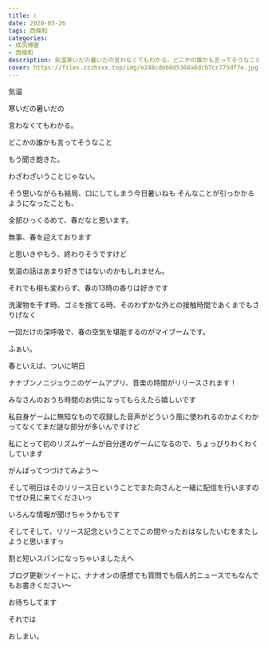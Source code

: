 ```yaml
---
title: ⌇
date: 2020-05-26
tags: 西條和
categories: 
- 成员博客
- 西條和
description: 気温寒いだの暑いだの言わなくてもわかる。どこかの誰かも言ってそうなこと...
cover: https://files.zzzhxxx.top/img/e248cdeb8d5368a6dcb7cc775df7e.jpg 
---
```












気温


























寒いだの暑いだの













言わなくてもわかる。





どこかの誰かも言ってそうなこと










もう聞き飽きた。















わざわざいうことじゃない。





















そう思いながらも結局、口にしてしまう今日暑いねも
そんなことが引っかかるようになったことも、





全部ひっくるめて、春だなと思います。














無事、春を迎えております







と思いきやもう、終わりそうですけど









気温の話はあまり好きではないのかもしれません。
















それでも相も変わらず、春の13時の香りは好きです














洗濯物を干す時、ゴミを捨てる時、そのわずかな外との接触時間であくまでもさりげなく


一回だけの深呼吸で、春の空気を堪能するのがマイブームです。

















ふぁい。












春といえば、ついに明日



ナナブンノニジュウニのゲームアプリ、音楽の時間がリリースされます！










みなさんのおうち時間のお供になってもらえたら嬉しいです












私自身ゲームに無知なもので収録した音声がどういう風に使われるのかよくわかってなくてまだ謎な部分が多いんですけど



私にとって初のリズムゲームが自分達のゲームになるので、ちょっぴりわくわくしています






がんばってつづけてみよう〜














そして明日はそのリリース日ということでまた向さんと一緒に配信を行いますのでぜひ見に来てくださいっ







いろんな情報が聞けちゃうかもです















そしてそして、リリース記念ということでこの間やったおはなしたいむをまたしようと思いますっ







割と短いスパンになっちゃいましたえへ










ブログ更新ツイートに、ナナオンの感想でも質問でも個人的ニュースでもなんでもお書きください〜











お待ちしてます















それでは

















おしまい。


